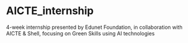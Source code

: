 # AICTE_internship
 4-week internship presented by Edunet Foundation, in  collaboration with AICTE &amp; Shell, focusing on Green Skills using AI technologies
